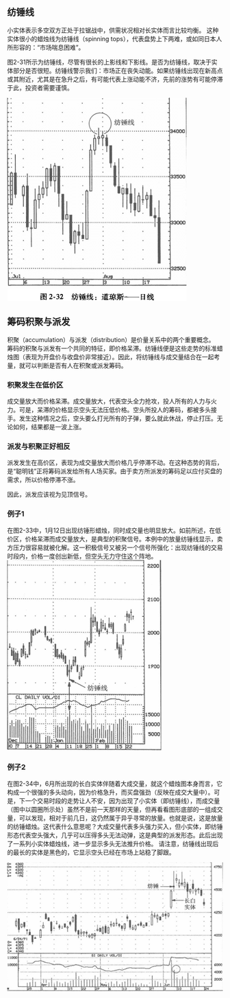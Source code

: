 ## 纺锤线
小实体表示多空双方正处于拉锯战中，供需状况相对长实体而言比较均衡。
这种实体很小的蜡烛线为纺锤线（spinning tops），代表盘势上下两难，或如同日本人所形容的：“市场喘息困难”。

图2-31所示为纺锤线，尽管有很长的上影线和下影线。是否为纺锤线，取决于实体部分是否很短。纺锤线警示我们：市场正在丧失动能。如果纺锤线出现在新高点或其附近，尤其是在急升之后，有可能代表上涨动能不济，先前的涨势有可能停滞于此，投资者需要谨慎。

![alt text](img/2-纺锤线.png)

## 筹码积聚与派发
积聚（accumulation）与派发（distribution）是价量关系中的两个重要概念。<br/>
筹码的积聚与派发有一个共同的特征，即价格呆滞。纺锤线便是这些走势的标准蜡烛图（表现为开盘价与收盘价非常接近）。因此，将纺锤线与成交量结合在一起考量，就可以判断是否有人在积聚或派发筹码。

### 积聚发生在低价区
成交量放大而价格呆滞。成交量放大，代表空头全力抢攻，投人所有的人力与火力。可是，呆滞的价格显示空头无法压低价格。空头所投人的筹码，都被多头接手。发生这种情况之后，空头要么打光所有的子弹，要么就此休战，停止打压。无论如何，结果都是一波上涨。

### 派发与积聚正好相反
派发发生在高价区，表现为成交量放大而价格几乎停滞不动。在这种态势的背后，是“聪明钱”正将筹码派发给所有人场买家。由于卖方所派发的筹码足以应付买盘的需求，所以价格停滞不涨。

因此，派发应该视为见顶信号。

### 例子1
在图2-33中，1月12日出现纺锤形蜡烛，同时成交量也明显放大。如前所述，在低价区，价格呆滞而成交量放大，是典型的积聚信号。本例中的放量纺锤线显示，卖方压力很容易就被化解。这一积极信号又被另一个信号所强化：出现纺锤线的交易时段内，价格一度创出新低，但空头无力守住这个阵地。
![alt text](img/2-纺锤线2.png)

### 例子2
在图2-34中，6月所出现的长白实体伴随着大成交量，就这个蜡烛图本身而言，它构成一个很强的多头动向，因为价格急升，而买盘强劲（反映在成交大量中）。可是，下一个交易时段的走势让人不安，因为出现了小实体（即纺锤线），而成交量（图中以圆圈所示处）虽然不是前一天那样的天量，但再看看图形底部的一组成交量，可以发现，相对于前几日，这仍然属于异乎寻常的放量。也就是说，这是放量的纺锤蜡烛。这代表什么意思呢？大成交量代表多头强力买入，但小实体，即纺锤形态代表空头强大，几乎可以压得多头无法动弹，这是典型的派发形态。此后出现了一系列小实体蜡烛线，进一步显示多头无法推升价格。
请注意，纺锤线出现后的最长的实体是黑色的，它显示空头已经在市场上站稳了脚跟。

![alt text](img/2-纺锤线3.png)